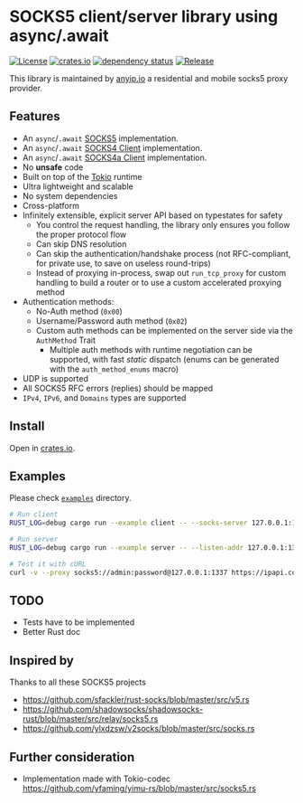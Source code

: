 # SOCKS5 client/server library using async/.await
[![License](https://img.shields.io/github/license/dizda/fast-socks5.svg)](https://github.com/dizda/fast-socks5)
[![crates.io](https://img.shields.io/crates/v/fast-socks5.svg)](https://crates.io/crates/fast-socks5)
[![dependency status](https://deps.rs/repo/github/dizda/fast-socks5/status.svg)](https://deps.rs/repo/github/dizda/fast-socks5)
[![Release](https://img.shields.io/github/release/dizda/fast-socks5.svg)](https://github.com/dizda/fast-socks5/releases)

This library is maintained by [anyip.io](https://anyip.io/) a residential and mobile socks5 proxy provider.

## Features

- An `async`/`.await` [SOCKS5](https://tools.ietf.org/html/rfc1928) implementation.
- An `async`/`.await` [SOCKS4 Client](https://www.openssh.com/txt/socks4.protocol) implementation.
- An `async`/`.await` [SOCKS4a Client](https://www.openssh.com/txt/socks4a.protocol) implementation.
- No **unsafe** code
- Built on top of the [Tokio](https://tokio.rs/) runtime
- Ultra lightweight and scalable
- No system dependencies
- Cross-platform
- Infinitely extensible, explicit server API based on typestates for safety
  - You control the request handling, the library only ensures you follow the proper protocol flow
  - Can skip DNS resolution
  - Can skip the authentication/handshake process (not RFC-compliant, for private use, to save on useless round-trips)
  - Instead of proxying in-process, swap out `run_tcp_proxy` for custom handling to build a router or to use a custom accelerated proxying method
- Authentication methods:
  - No-Auth method (`0x00`)
  - Username/Password auth method (`0x02`)
  - Custom auth methods can be implemented on the server side via the `AuthMethod` Trait
    - Multiple auth methods with runtime negotiation can be supported, with fast *static* dispatch (enums can be generated with the `auth_method_enums` macro)
- UDP is supported
- All SOCKS5 RFC errors (replies) should be mapped
- `IPv4`, `IPv6`, and `Domains` types are supported


## Install

Open in [crates.io](https://crates.io/crates/fast-socks5).


## Examples

Please check [`examples`](https://github.com/dizda/fast-socks5/tree/master/examples) directory.

```bash
# Run client
RUST_LOG=debug cargo run --example client -- --socks-server 127.0.0.1:1337 --username admin --password password -a perdu.com -p 80

# Run server
RUST_LOG=debug cargo run --example server -- --listen-addr 127.0.0.1:1337 password -u admin -p password

# Test it with cURL
curl -v --proxy socks5://admin:password@127.0.0.1:1337 https://ipapi.co/json/
```

## TODO
- Tests have to be implemented
- Better Rust doc

## Inspired by

Thanks to all these SOCKS5 projects

- https://github.com/sfackler/rust-socks/blob/master/src/v5.rs
- https://github.com/shadowsocks/shadowsocks-rust/blob/master/src/relay/socks5.rs
- https://github.com/ylxdzsw/v2socks/blob/master/src/socks.rs

## Further consideration

- Implementation made with Tokio-codec https://github.com/yfaming/yimu-rs/blob/master/src/socks5.rs
